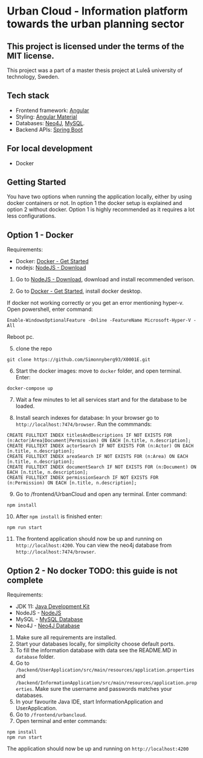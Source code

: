 # Urban Cloud - Information platform towards the urban planning sector

## This project is licensed under the terms of the MIT license.

This project was a part of a master thesis project at Luleå university of technology, Sweden.

## Tech stack

- Frontend framework: [Angular](http://angular.io)
- Styling: [Angular Material](https://material.angular.io/)
- Databases: [Neo4J](https://neo4j.com/), [MySQL](https://www.mysql.com/).
- Backend APIs: [Spring Boot](https://spring.io/projects/spring-boot/)

## For local development

- Docker

## Getting Started

You have two options when running the application locally, either by using docker containers or not. In option 1 the docker setup is explained and option 2 without docker. Option 1 is highly recommended as it requires a lot less configurations.

## Option 1 - Docker

Requirements:

- Docker: [Docker - Get Started](https://www.docker.com/get-started/)
- nodejs: [NodeJS - Download](https://nodejs.org/en/dowload/)

1. Go to [NodeJS - Download](https://nodejs.org/en/dowload/), download and install recommended verison.

2. Go to [Docker - Get Started](https://www.docker.com/get-started/), install docker desktop.

If docker not working correctly or you get an error mentioning hyper-v. Open powershell, enter command:

```
Enable-WindowsOptionalFeature -Online -FeatureName Microsoft-Hyper-V -All
```
Reboot pc.

5. clone the repo

```
git clone https://github.com/Simonnyberg93/X0001E.git
```

6. Start the docker images: move to `docker` folder, and open terminal.
   Enter:

```
docker-compose up
```

7. Wait a few minutes to let all services start and for the database to be loaded.

8. Install search indexes for database: In your browser go to `http://localhost:7474/browser`. Run the commmands:

```cypher
CREATE FULLTEXT INDEX titlesAndDescriptions IF NOT EXISTS FOR (n:Actor|Area|Document|Permission) ON EACH [n.title, n.description];
CREATE FULLTEXT INDEX actorSearch IF NOT EXISTS FOR (n:Actor) ON EACH [n.title, n.description];
CREATE FULLTEXT INDEX areaSearch IF NOT EXISTS FOR (n:Area) ON EACH [n.title, n.description];
CREATE FULLTEXT INDEX documentSearch IF NOT EXISTS FOR (n:Document) ON EACH [n.title, n.description];
CREATE FULLTEXT INDEX permissionSearch IF NOT EXISTS FOR (n:Permission) ON EACH [n.title, n.description];
```
9. Go to /frontend/UrbanCloud and open any terminal. Enter command:
```
npm install
```
10. After `npm install` is finished enter:
```
npm run start
```
11. The frontend application should now be up and running on `http://localhost:4200`. You can view the neo4j database from `http://localhost:7474/browser`.

## Option 2 - No docker TODO: this guide is not complete

Requirements:

- JDK 11: [Java Development Kit](https://www.oracle.com/se/java/technologies/javase/jdk11-archive-downloads.html)
- NodeJS - [NodeJS](https://nodejs.org/en/)
- MySQL - [MySQL Database](https://dev.mysql.com/downloads/installer/)
- Neo4J - [Neo4J Database](https://neo4j.com)

1. Make sure all requirements are installed.
2. Start your databases locally, for simplicity choose default ports.
3. To fill the information database with data see the README.MD in `database` folder.
4. Go to `/backend/UserApplication/src/main/resources/application.properties` and `/backend/InformationApplication/src/main/resources/application.properties`. Make sure the username and passwords matches your databases.
5. In your favourite Java IDE, start InformationApplication and UserApplication.
6. Go to `/frontend/urbancloud`.
7. Open terminal and enter commands:

```
npm install
npm run start
```

The application should now be up and running on `http://localhost:4200`
